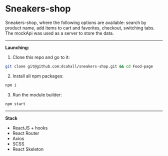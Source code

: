 # Sneakers-shop
Sneakers-shop, where the following options are available: search by product name, add items to cart and favorites, checkout, switching tabs. The mockApi was used as a server to store the data.
____
**Launching:**
1. Clone this repo and go to it:
``` sh
git clone git@github.com:dcahall/sneakers-shop.git && cd Food-page
```
2. Install all npm packages:
``` sh
npm i
```
3. Run the module builder:
``` sh
npm start
```
____
**Stack**
- ReactJS + hooks
- React Router
- Axios
- SCSS
- React Skeleton
